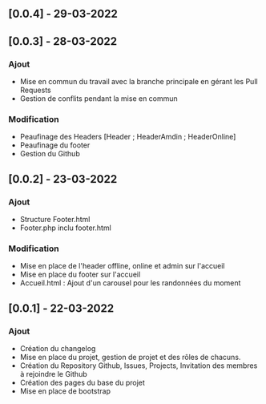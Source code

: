 ## [0.0.4] - 29-03-2022


## [0.0.3] - 28-03-2022
### Ajout
- Mise en commun du travail avec la branche principale en gérant les Pull Requests
- Gestion de conflits pendant la mise en commun

### Modification
- Peaufinage des Headers [Header ; HeaderAmdin ; HeaderOnline]
- Peaufinage du footer
- Gestion du Github

## [0.0.2] - 23-03-2022
### Ajout
- Structure Footer.html
- Footer.php inclu footer.html

### Modification
- Mise en place de l'header offline, online et admin sur l'accueil
- Mise en place du footer sur l'accueil
- Accueil.html : Ajout d'un carousel pour les randonnées du moment

## [0.0.1] - 22-03-2022
### Ajout
- Création du changelog
- Mise en place du projet, gestion de projet et des rôles de chacuns.
- Création du Repository Github, Issues, Projects, Invitation des membres à rejoindre le Github
- Création des pages du base du projet
- Mise en place de bootstrap
